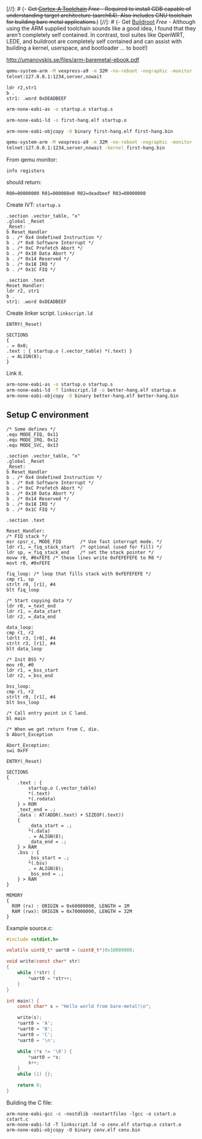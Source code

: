 [//]: # (- ~~Get [Cortex-A Toolchain](https://developer.arm.com/tools-and-software/open-source-software/developer-tools/gnu-toolchain/gnu-a/downloads) _Free_ - Required to install GDB capable of understanding target architecture (aarch64). Also includes GNU toolchain for building bare metal applications.~~)
[//]: # (- Get [Buildroot](https://buildroot.org/download.html) _Free_ - Although using the ARM supplied toolchain sounds like a good idea, I found that they aren't completely self contained. In contrast, tool suites like OpenWRT, LEDE, and buildroot are completely self contained and can assist with building a kernel, userspace, and bootloader ... to boot!)

http://umanovskis.se/files/arm-baremetal-ebook.pdf

```sh
qemu-system-arm -M vexpress-a9 -m 32M -no-reboot -nographic -monitor
telnet:127.0.0.1:1234,server,nowait
```

```arm
ldr r2,str1
b .
str1: .word 0xDEADBEEF
```

```sh
arm-none-eabi-as -o startup.o startup.s
```

```sh
arm-none-eabi-ld -o first-hang.elf startup.o
```

```sh
arm-none-eabi-objcopy -O binary first-hang.elf first-hang.bin
```

```sh
qemu-system-arm -M vexpress-a9 -m 32M -no-reboot -nographic -monitor
telnet:127.0.0.1:1234,server,nowait -kernel first-hang.bin
```

From qemu monitor:

```
info registers
```

should return:

```
R00=00000000 R01=000008e0 R02=deadbeef R03=00000000
```

Create IVT: `startup.s`

```arm
.section .vector_table, "x"
.global _Reset
_Reset:
b Reset_Handler
b . /* 0x4 Undefined Instruction */
b . /* 0x8 Software Interrupt */
b . /* 0xC Prefetch Abort */
b . /* 0x10 Data Abort */
b . /* 0x14 Reserved */
b . /* 0x18 IRQ */
b . /* 0x1C FIQ */

.section .text
Reset_Handler:
ldr r2, str1
b .
str1: .word 0xDEADBEEF
```

Create linker script. `linkscript.ld`

```linker-script
ENTRY(_Reset)

SECTIONS
{
. = 0x0;
.text : { startup.o (.vector_table) *(.text) }
. = ALIGN(8);
}
```

Link it.

```sh
arm-none-eabi-as -o startup.o startup.s
arm-none-eabi-ld -T linkscript.ld -o better-hang.elf startup.o
arm-none-eabi-objcopy -O binary better-hang.elf better-hang.bin
```

## Setup C environment

```arm
/* Some defines */
.equ MODE_FIQ, 0x11
.equ MODE_IRQ, 0x12
.equ MODE_SVC, 0x13

.section .vector_table, "x"
.global _Reset
_Reset:
b Reset_Handler
b . /* 0x4 Undefined Instruction */
b . /* 0x8 Software Interrupt */
b . /* 0xC Prefetch Abort */
b . /* 0x10 Data Abort */
b . /* 0x14 Reserved */
b . /* 0x18 IRQ */
b . /* 0x1C FIQ */

.section .text

Reset_Handler:
/* FIQ stack */
msr cpsr_c, MODE_FIQ       /* Use fast interrupt mode. */
ldr r1, =_fiq_stack_start  /* optional (used for fill) */
ldr sp, =_fiq_stack_end    /* set the stack pointer */
movw r0, #0xFEFE /* these lines write 0xFEFEFEFE to R0 */
movt r0, #0xFEFE

fiq_loop: /* loop that fills stack with 0xFEFEFEFE */
cmp r1, sp
strlt r0, [r1], #4
blt fiq_loop

/* Start copying data */
ldr r0, =_text_end
ldr r1, =_data_start
ldr r2, =_data_end

data_loop:
cmp r1, r2
ldrlt r3, [r0], #4
strlt r3, [r1], #4
blt data_loop

/* Init BSS */
mov r0, #0
ldr r1, =_bss_start
ldr r2, =_bss_end

bss_loop:
cmp r1, r2
strlt r0, [r1], #4
blt bss_loop

/* Call entry point in C land.
bl main

/* When we get return from C, die.
b Abort_Exception

Abort_Exception:
swi 0xFF
```

```linker-script
ENTRY(_Reset)

SECTIONS
{
    .text : {
        startup.o (.vector_table)
        *(.text)
        *(.rodata)
    } > ROM
    _text_end = .;
    .data : AT(ADDR(.text) + SIZEOF(.text))
    {
        _data_start = .;
        *(.data)
        . = ALIGN(8);
        _data_end = .;
    } > RAM
    .bss : {
        _bss_start = .;
        *(.bss)
        . = ALIGN(8);
        _bss_end = .;
    } > RAM
}

MEMORY
{
  ROM (rx) : ORIGIN = 0x60000000, LENGTH = 1M
  RAM (rwx): ORIGIN = 0x70000000, LENGTH = 32M
}

```

Example source.c:

```c
#include <stdint.h>

volatile uint8_t* uart0 = (uint8_t*)0x10009000;

void write(const char* str)
{
    while (*str) {
        *uart0 = *str++;
    }
}

int main() {
    const char* s = "Hello world from bare-metal!\n";

    write(s);
    *uart0 = 'A';
    *uart0 = 'B';
    *uart0 = 'C';
    *uart0 = '\n';

    while (*s != '\0') {
        *uart0 = *s;
        s++;
    }
    while (1) {};

    return 0;
}
```

Building the C file:

```
arm-none-eabi-gcc -c -nostdlib -nostartfiles -lgcc -o cstart.o cstart.c
arm-none-eabi-ld -T linkscript.ld -o cenv.elf startup.o cstart.o
arm-none-eabi-objcopy -O binary cenv.elf cenv.bin
```
